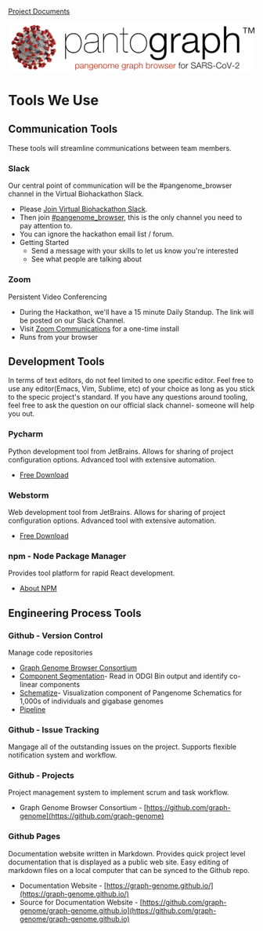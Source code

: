 [Project Documents](project.html)

![](img/pantograph.png)

# Tools We Use

## Communication Tools

These tools will streamline communications between team members.

### Slack
Our central point of communication will be the #pangenome_browser channel in the Virtual Biohackathon Slack.  
* Please [Join Virtual Biohackathon Slack](https://join.slack.com/t/virtualbiohac-xt62674/shared_invite/zt-cuur40oj-wdrVz50NocwVrH7vgKTdPg). 
* Then join [#pangenome_browser](https://app.slack.com/client/T010K0KRLTF/C010UC6GPUM/details/info), this is the only channel you need to pay attention to. 
* You can ignore the hackathon email list / forum.  
* Getting Started
    * Send a message with your skills to let us know you're interested 
    * See what people are talking about
    

### Zoom

Persistent Video Conferencing

* During the Hackathon, we'll have a 15 minute Daily Standup. The link will be posted on our Slack Channel.
* Visit [Zoom Communications](https://zoom.us/) for a one-time install
* Runs from your browser



## Development Tools

In terms of text editors, do not feel limited to one specific editor. Feel free
to use any editor(Emacs, Vim, Sublime, etc) of your choice as long as you stick
to the specic project's standard. If you have any questions around tooling, feel
free to ask the question on our official slack channel- someone will help you
out.

### Pycharm 

Python development tool from JetBrains.  Allows for sharing of project 
configuration options.  Advanced tool with extensive automation.

* [Free Download](https://www.jetbrains.com/pycharm/download)


### Webstorm

Web development tool from JetBrains.  Allows for sharing of project 
configuration options.  Advanced tool with extensive automation.

* [Free Download](https://www.jetbrains.com/webstorm/download)


### npm - Node Package Manager

Provides tool platform for rapid React development.

* [About NPM](https://docs.npmjs.com/about-npm/)



## Engineering Process Tools

### Github - Version Control

Manage code repositories

* [Graph Genome Browser Consortium](https://github.com/graph-genome)
* [Component Segmentation](https://github.com/graph-genome/component_segmentation)- Read in ODGI Bin output and identify co-linear components
* [Schematize](https://github.com/graph-genome/Schematize)- Visualization component of Pangenome Schematics for 1,000s of individuals and gigabase genomes
* [Pipeline](https://github.com/graph-genome/pipeline)


### Github - Issue Tracking

Mangage all of the outstanding issues on the project.  Supports flexible 
notification system and workflow.


### Github - Projects

Project management system to implement scrum and task workflow.

* Graph Genome Browser Consortium - 
[https://github.com/graph-genome](https://github.com/graph-genome)


### Github Pages

Documentation website written in Markdown.  Provides quick project level
documentation that is displayed as a public web site. Easy editing of markdown
files on a local computer that can be synced to the Github repo.

* Documentation Website - 
[https://graph-genome.github.io/](https://graph-genome.github.io/)
* Source for Documentation Website - 
[https://github.com/graph-genome/graph-genome.github.io](https://github.com/graph-genome/graph-genome.github.io)


